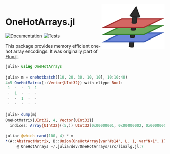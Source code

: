 <img align="right" width="200px" src="https://github.com/FluxML/OneHotArrays.jl/raw/main/docs/src/assets/logo.png">

# OneHotArrays.jl

[![Documentation](https://img.shields.io/badge/docs-latest-blue.svg)](https://fluxml.ai/OneHotArrays.jl/dev/)
[![Tests](https://github.com/FluxML/OneHotArrays.jl/actions/workflows/CI.yml/badge.svg)](https://github.com/FluxML/OneHotArrays.jl/actions/workflows/CI.yml)

This package provides memory efficient one-hot array encodings.
It was originally part of [Flux.jl](https://github.com/FluxML/Flux.jl).

```julia
julia> using OneHotArrays

julia> m = onehotbatch([10, 20, 30, 10, 10], 10:10:40)
4×5 OneHotMatrix(::Vector{UInt32}) with eltype Bool:
 1  ⋅  ⋅  1  1
 ⋅  1  ⋅  ⋅  ⋅
 ⋅  ⋅  1  ⋅  ⋅
 ⋅  ⋅  ⋅  ⋅  ⋅

julia> dump(m)
OneHotMatrix{UInt32, 4, Vector{UInt32}}
  indices: Array{UInt32}((5,)) UInt32[0x00000001, 0x00000002, 0x00000003, 0x00000001, 0x00000001]

julia> @which rand(100, 4) * m
*(A::AbstractMatrix, B::Union{OneHotArray{var"#s14", L, 1, var"N+1", I}, Base.ReshapedArray{Bool, var"N+1", <:OneHotArray{var"#s14", L, <:Any, <:Any, I}}} where {var"#s14", var"N+1", I}) where L
     @ OneHotArrays ~/.julia/dev/OneHotArrays/src/linalg.jl:7
```
